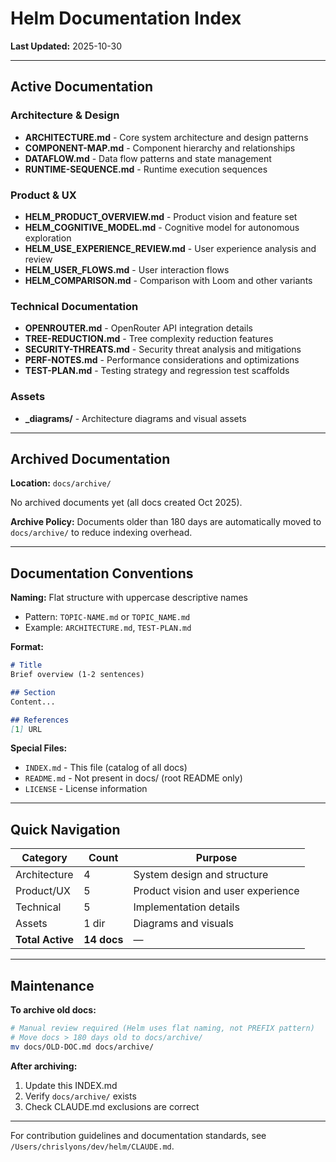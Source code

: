 # Helm Documentation Index

**Last Updated:** 2025-10-30

---

## Active Documentation

### Architecture & Design
- **ARCHITECTURE.md** - Core system architecture and design patterns
- **COMPONENT-MAP.md** - Component hierarchy and relationships
- **DATAFLOW.md** - Data flow patterns and state management
- **RUNTIME-SEQUENCE.md** - Runtime execution sequences

### Product & UX
- **HELM_PRODUCT_OVERVIEW.md** - Product vision and feature set
- **HELM_COGNITIVE_MODEL.md** - Cognitive model for autonomous exploration
- **HELM_USE_EXPERIENCE_REVIEW.md** - User experience analysis and review
- **HELM_USER_FLOWS.md** - User interaction flows
- **HELM_COMPARISON.md** - Comparison with Loom and other variants

### Technical Documentation
- **OPENROUTER.md** - OpenRouter API integration details
- **TREE-REDUCTION.md** - Tree complexity reduction features
- **SECURITY-THREATS.md** - Security threat analysis and mitigations
- **PERF-NOTES.md** - Performance considerations and optimizations
- **TEST-PLAN.md** - Testing strategy and regression test scaffolds

### Assets
- **_diagrams/** - Architecture diagrams and visual assets

---

## Archived Documentation

**Location:** `docs/archive/`

No archived documents yet (all docs created Oct 2025).

**Archive Policy:** Documents older than 180 days are automatically moved to `docs/archive/` to reduce indexing overhead.

---

## Documentation Conventions

**Naming:** Flat structure with uppercase descriptive names
- Pattern: `TOPIC-NAME.md` or `TOPIC_NAME.md`
- Example: `ARCHITECTURE.md`, `TEST-PLAN.md`

**Format:**
```markdown
# Title
Brief overview (1-2 sentences)

## Section
Content...

## References
[1] URL
```

**Special Files:**
- `INDEX.md` - This file (catalog of all docs)
- `README.md` - Not present in docs/ (root README only)
- `LICENSE` - License information

---

## Quick Navigation

| Category | Count | Purpose |
|----------|-------|---------|
| Architecture | 4 | System design and structure |
| Product/UX | 5 | Product vision and user experience |
| Technical | 5 | Implementation details |
| Assets | 1 dir | Diagrams and visuals |
| **Total Active** | **14 docs** | — |

---

## Maintenance

**To archive old docs:**
```bash
# Manual review required (Helm uses flat naming, not PREFIX pattern)
# Move docs > 180 days old to docs/archive/
mv docs/OLD-DOC.md docs/archive/
```

**After archiving:**
1. Update this INDEX.md
2. Verify `docs/archive/` exists
3. Check CLAUDE.md exclusions are correct

---

For contribution guidelines and documentation standards, see `/Users/chrislyons/dev/helm/CLAUDE.md`.
